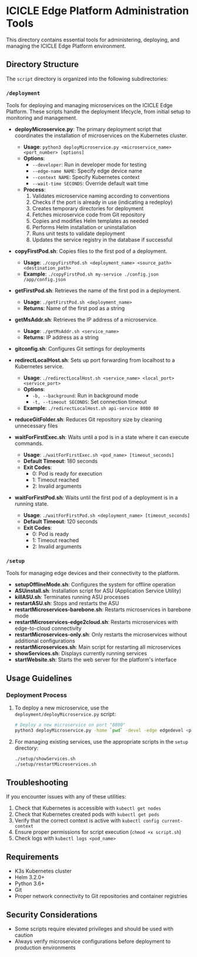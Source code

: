# ICICLE Edge Platform Administration Tools

This directory contains essential tools for administering, deploying, and managing the ICICLE Edge Platform environment.

## Directory Structure

The `script` directory is organized into the following subdirectories:

### `/deployment`

Tools for deploying and managing microservices on the ICICLE Edge Platform. These scripts handle the deployment lifecycle, from initial setup to monitoring and management.

- **deployMicroservice.py**: The primary deployment script that coordinates the installation of microservices on the Kubernetes cluster.
  - **Usage**: `python3 deployMicroservice.py <microservice_name> <port_number> [options]`
  - **Options**:
    - `--developer`: Run in developer mode for testing
    - `--edge-name NAME`: Specify edge device name
    - `--context NAME`: Specify Kubernetes context
    - `--wait-time SECONDS`: Override default wait time
  - **Process**:
    1. Validates microservice naming according to conventions
    2. Checks if the port is already in use (indicating a redeploy)
    3. Creates temporary directories for deployment
    4. Fetches microservice code from Git repository
    5. Copies and modifies Helm templates as needed
    6. Performs Helm installation or uninstallation
    7. Runs unit tests to validate deployment
    8. Updates the service registry in the database if successful

- **copyFirstPod.sh**: Copies files to the first pod of a deployment.
  - **Usage**: `./copyFirstPod.sh <deployment_name> <source_path> <destination_path>`
  - **Example**: `./copyFirstPod.sh my-service ./config.json /app/config.json`
  
- **getFirstPod.sh**: Retrieves the name of the first pod in a deployment.
  - **Usage**: `./getFirstPod.sh <deployment_name>`
  - **Returns**: Name of the first pod as a string
- **getMsAddr.sh**: Retrieves the IP address of a microservice.
  - **Usage**: `./getMsAddr.sh <service_name>`
  - **Returns**: IP address as a string

- **gitconfig.sh**: Configures Git settings for deployments
- **redirectLocalHost.sh**: Sets up port forwarding from localhost to a Kubernetes service.
  - **Usage**: `./redirectLocalHost.sh <service_name> <local_port> <service_port>`
  - **Options**:
    - `-b, --background`: Run in background mode
    - `-t, --timeout SECONDS`: Set connection timeout
  - **Example**: `./redirectLocalHost.sh api-service 8080 80`

- **reduceGitFolder.sh**: Reduces Git repository size by cleaning unnecessary files
- **waitForFirstExec.sh**: Waits until a pod is in a state where it can execute commands.
  - **Usage**: `./waitForFirstExec.sh <pod_name> [timeout_seconds]`
  - **Default Timeout**: 180 seconds
  - **Exit Codes**:
    - 0: Pod is ready for execution
    - 1: Timeout reached
    - 2: Invalid arguments
- **waitForFirstPod.sh**: Waits until the first pod of a deployment is in a running state.
  - **Usage**: `./waitForFirstPod.sh <deployment_name> [timeout_seconds]`
  - **Default Timeout**: 120 seconds
  - **Exit Codes**:
    - 0: Pod is ready
    - 1: Timeout reached
    - 2: Invalid arguments

### `/setup`

Tools for managing edge devices and their connectivity to the platform.

- **setupOfflineMode.sh**: Configures the system for offline operation
- **ASUinstall.sh**: Installation script for ASU (Application Service Utility)
- **killASU.sh**: Terminates running ASU processes
- **restartASU.sh**: Stops and restarts the ASU
- **restartMicroservices-barebone.sh**: Restarts microservices in barebone mode
- **restartMicroservices-edge2cloud.sh**: Restarts microservices with edge-to-cloud connectivity
- **restartMicroservices-only.sh**: Only restarts the microservices without additional configurations
- **restartMicroservices.sh**: Main script for restarting all microservices
- **showServices.sh**: Displays currently running services
- **startWebsite.sh**: Starts the web server for the platform's interface

## Usage Guidelines

### Deployment Process

1. To deploy a new microservice, use the `deployment/deployMicroservice.py` script:
   ```bash
   # Deploy a new microservice on port "8800"
   python3 deployMicroservice.py -home `pwd` -devel -edge edgedevel <port_number><microservice_name> 
   ```

2. For managing existing services, use the appropriate scripts in the `setup` directory:
   ```bash
   ./setup/showServices.sh
   ./setup/restartMicroservices.sh
   ```

## Troubleshooting

If you encounter issues with any of these utilities:

1. Check that Kubernetes is accessible with `kubectl get nodes`
2. Check that Kubernetes created pods with `kubectl get pods`
3. Verify that the correct context is active with `kubectl config current-context`
4. Ensure proper permissions for script execution (`chmod +x script.sh`)
5. Check logs with `kubectl logs <pod_name>`

## Requirements

- K3s Kubernetes cluster
- Helm 3.2.0+
- Python 3.6+
- Git
- Proper network connectivity to Git repositories and container registries

## Security Considerations

- Some scripts require elevated privileges and should be used with caution
- Always verify microservice configurations before deployment to production environments
